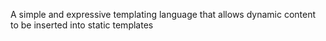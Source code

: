 A simple and expressive templating language that allows dynamic content to be inserted into static templates

